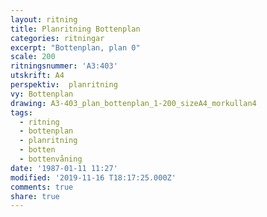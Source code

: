 ```yaml
---
layout: ritning
title: Planritning Bottenplan
categories: ritningar
excerpt: "Bottenplan, plan 0"
scale: 200
ritningsnummer: 'A3:403'
utskrift: A4
perspektiv:  planritning
vy: Bottenplan
drawing: A3-403_plan_bottenplan_1-200_sizeA4_morkullan4
tags:
  - ritning
  - bottenplan
  - planritning
  - botten
  - bottenvåning
date: '1987-01-11 11:27'
modified: '2019-11-16 T18:17:25.000Z'
comments: true
share: true
---
```

